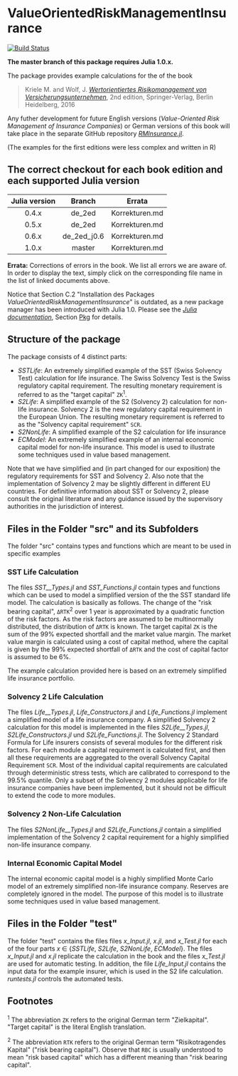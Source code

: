 # ValueOrientedRiskManagementInsurance

[![Build Status](https://travis-ci.com/mkriele/ValueOrientedRiskManagementInsurance.jl.svg?branch=master)](https://travis-ci.com/mkriele/ValueOrientedRiskManagementInsurance.jl)

**The master branch of this package requires Julia 1.0.x.**  


The package provides example calculations for the of the book

> Kriele M. and Wolf, J. [_Wertorientiertes Risikomanagement von  Versicherungsunternehmen_](http://www.springer.com/de/book/9783662502563), 2nd edition, Springer-Verlag, Berlin Heidelberg,  2016

Any futher development for future English versions (_Value-Oriented Risk Management of Insurance Companies_) or German versions of this book will take place in the separate GitHub repository [_RMInsurance.jl_](https://github.com/mkriele/RMInsurance.jl).  

(The examples for the first editions  were less complex and written in R)

## The correct checkout for each book edition and each supported Julia version

| Julia version   | Branch       | Errata                |
|:---------------:|:------------:|:---------------------:|
| 0.4.x           |  de_2ed      | Korrekturen.md        |
| 0.5.x           |  de_2ed      | Korrekturen.md        |
| 0.6.x           |  de_2ed_j0.6 | Korrekturen.md        |
| 1.0.x           |  master      | Korrekturen.md        |

**Errata:** Corrections of errors in the book.  We list all errors we are aware of. In order to display the text, simply click on the corresponding file name in the list of linked documents above.

Notice that Section C.2 "Installation des Packages _ValueOrientedRiskManagementInsurance_" is outdated, as a new package manager has been introduced with Julia 1.0.  Please see the [_Julia documentation_](https://docs.julialang.org/en/v1/), Section  [Pkg](https://docs.julialang.org/en/v1/stdlib/Pkg/) for details.

## Structure of the package

 The package consists of 4 distinct parts:

 - *SSTLife*: An extremely simplified example of the SST (Swiss Solvency Test) calculation for life insurance. The Swiss Solvency Test is the Swiss regulatory capital requirement.  The resulting monetary requirement is referred to as the "target capital" `ZK`<sup>1</sup>.
 - *S2Life*: A simplified example of the S2 (Solvency 2) calculation for non-life insurance. Solvency 2 is the new regulatory capital requirement in the European Union. The resulting monetary requirement is referred to as the "Solvency capital requirement" `SCR`.
 - *S2NonLife*: A simplified example of the S2 calculation for life insurance
 - *ECModel*: An extremely simplified example of an internal economic capital model for non-life insurance. This model is used to illustrate some techniques used in value based management.

Note that we have simplified and (in part changed for our exposition) the regulatory requirements for SST and Solvency 2. Also note that the implementation of Solvency 2 may be slightly different in different EU countries. For definitive information about SST or Solvency 2, please consult the original literature and any guidance issued by the supervisory authorities in the jurisdiction of interest.

## Files in the Folder "src" and its Subfolders

The folder "src" contains types and functions which are meant to be used in specific examples

### SST Life Calculation

The files *SST__Types.jl* and *SST_Functions.jl* contain types and functions which can be used to model a simplified version of the the SST standard life model. The calculation is basically as follows. The change of the "risk bearing capital", `ΔRTK`<sup>2</sup> over 1 year is approximated by a quadratic function of the risk factors. As the risk factors are assumed to be multinormally distributed, the distribution of `ΔRTK` is known.  The target capital `ZK` is the sum of the 99% expected shortfall and the market value margin.  The market value margin is calculated using a cost of capital method, where the capital is given by the 99% expected shortfall of `ΔRTK` and the cost of capital factor is assumed to be 6%.

 The example calculation provided here is based on an extremely simplified life insurance portfolio.

### Solvency 2 Life Calculation

The files *Life__Types.jl*, *Life_Constructors.jl* and *Life_Functions.jl* implement a simplified model of a life insurance company.  A simplified Solvency 2 calculation for this model is implemented in the files *S2Life__Types.jl*, *S2Life_Constructors.jl* und *S2Life_Functions.jl*. The Solvency 2 Standard Formula for Life insurers consists of several modules for the different risk factors. For each module a capital requirement is calculated first, and then all these requirements are aggregated to the overall Solvency Capital Requirement `SCR`. Most of the individual capital requirements are calculated through deterministic stress tests, which are calibrated to correspond to the 99.5% quantile.  Only a subset of the Solvency 2 modules applicable for life insurance companies have been implemented, but it should not be difficult to extend the code to more modules.


### Solvency 2 Non-Life Calculation

The files *S2NonLife__Types.jl* and *S2Life_Functions.jl* contain a simplified implementation of the Solvency 2 capital requirement for a highly simplified non-life insurance company.

### Internal Economic Capital Model

The internal economic capital model is a highly simplified Monte Carlo model of an extremely simplified non-life insurance company.  Reserves are completely ignored in the model. The purpose of this model is to illustrate some techniques used in value based management.

## Files in the Folder "test"

The folder "test" contains the files files *x_Input.jl*, *x.jl*, and *x_Test.jl* for each of the four parts *x* ∈ {*SSTLife*, *S2Life*, *S2NonLife*, *ECModel*}. The files *x_Input.jl* and *x.jl* replicate the calculation in the book and the files *x_Test.jl* are used for automatic testing.  In addition, the file *Life_Input.jl* contains the input data for the example insurer, which is used  in the S2 life calculation.  *runtests.jl* controls the automated tests.

## Footnotes

<sup>1</sup> The abbreviation `ZK` refers to the original German term "Zielkapital". "Target capital" is the literal English translation.

<sup>2</sup> The abbreviation `RTK` refers to the  original German term "Risikotragendes Kapital" ("risk bearing capital"). Observe that `RBC` is usually understood to mean "risk based capital" which has a different meaning than "risk bearing capital".  
